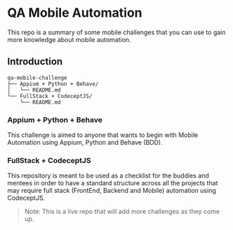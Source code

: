 
# QA Mobile Automation

This repo is a summary of some mobile challenges that you can use to gain more knowledge about mobile automation.

## Introduction

```
qa-mobile-challenge
├── Appium + Python + Behave/
│   └── README.md
└── FullStack + CodeceptJS/
    └── README.md   
``` 

### Appium + Python + Behave

This challenge is aimed to anyone that wants to begin with Mobile Automation using Appium, Python and Behave (BDD).

### FullStack + CodeceptJS
This repository is meant to be used as a checklist for the buddies and mentees in order to have a standard structure across all the projects that may require full stack (FrontEnd, Backend and Mobile) automation using CodeceptJS.

> Note: This is a live repo that will add more challenges as they come up. 